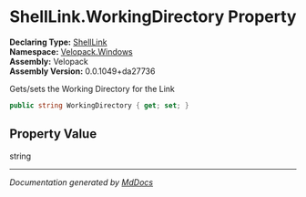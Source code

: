 ﻿<!--  
  <auto-generated>   
    The contents of this file were generated by a tool.  
    Changes to this file may be list if the file is regenerated  
  </auto-generated>   
-->

# ShellLink.WorkingDirectory Property

**Declaring Type:** [ShellLink](../index.md)  
**Namespace:** [Velopack.Windows](../../index.md)  
**Assembly:** Velopack  
**Assembly Version:** 0.0.1049+da27736

Gets\/sets the Working Directory for the Link

```csharp
public string WorkingDirectory { get; set; }
```

## Property Value

string

___

*Documentation generated by [MdDocs](https://github.com/ap0llo/mddocs)*
